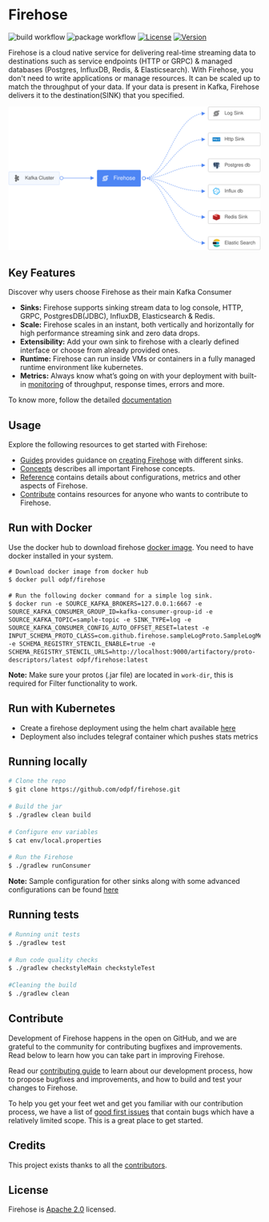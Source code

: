 # Firehose
![build workflow](https://github.com/odpf/firehose/actions/workflows/build.yml/badge.svg)
![package workflow](https://github.com/odpf/firehose/actions/workflows/package.yml/badge.svg)
[![License](https://img.shields.io/badge/License-Apache%202.0-blue.svg?logo=apache)](LICENSE)
[![Version](https://img.shields.io/github/v/release/odpf/firehose?logo=semantic-release)](Version)

Firehose is a cloud native service for delivering real-time streaming data to destinations such as service endpoints (HTTP or GRPC) & managed databases (Postgres, InfluxDB,  Redis, & Elasticsearch). With Firehose, you don't need to write applications or manage resources. It can be scaled up to match the throughput of your data. If your data is present in Kafka, Firehose delivers it to the destination(SINK) that you specified.

<p align="center"><img src="./docs/assets/overview.svg" /></p>

## Key Features
Discover why users choose Firehose as their main Kafka Consumer

* **Sinks:** Firehose supports sinking stream data to log console, HTTP, GRPC, PostgresDB(JDBC), InfluxDB, Elasticsearch & Redis.
* **Scale:** Firehose scales in an instant, both vertically and horizontally  for high performance streaming sink and zero data drops.
* **Extensibility:** Add your own sink to firehose with a clearly defined interface or choose from already provided ones.
* **Runtime:** Firehose can run inside VMs or containers in a fully managed runtime environment like kubernetes.
* **Metrics:** Always know what’s going on with your deployment with built-in [monitoring](./docs/assets/firehose-grafana-dashboard.json) of throughput, response times, errors and more.

To know more, follow the detailed [documentation](docs) 

## Usage

Explore the following resources to get started with Firehose:

* [Guides](docs/guides) provides guidance on [creating Firehose](docs/guides/overview.md) with different sinks.
* [Concepts](docs/concepts) describes all important Firehose concepts.
* [Reference](docs/reference) contains details about configurations, metrics and other aspects of Firehose.
* [Contribute](docs/contribute/contribution.md) contains resources for anyone who wants to contribute to Firehose.

## Run with Docker
Use the docker hub to download firehose [docker image](https://hub.docker.com/r/odpf/firehose/). You need to have docker installed in your system.
```
# Download docker image from docker hub
$ docker pull odpf/firehose

# Run the following docker command for a simple log sink.
$ docker run -e SOURCE_KAFKA_BROKERS=127.0.0.1:6667 -e SOURCE_KAFKA_CONSUMER_GROUP_ID=kafka-consumer-group-id -e SOURCE_KAFKA_TOPIC=sample-topic -e SINK_TYPE=log -e SOURCE_KAFKA_CONSUMER_CONFIG_AUTO_OFFSET_RESET=latest -e INPUT_SCHEMA_PROTO_CLASS=com.github.firehose.sampleLogProto.SampleLogMessage -e SCHEMA_REGISTRY_STENCIL_ENABLE=true -e SCHEMA_REGISTRY_STENCIL_URLS=http://localhost:9000/artifactory/proto-descriptors/latest odpf/firehose:latest
```
**Note:** Make sure your protos (.jar file) are located in `work-dir`, this is required for Filter functionality to work.

## Run with Kubernetes
* Create a firehose deployment using the helm chart available [here](https://github.com/odpf/charts/tree/main/stable/firehose)
* Deployment also includes telegraf container which pushes stats metrics

## Running locally

```sh
# Clone the repo
$ git clone https://github.com/odpf/firehose.git  

# Build the jar
$ ./gradlew clean build 

# Configure env variables
$ cat env/local.properties

# Run the Firehose
$ ./gradlew runConsumer 
```
**Note:** Sample configuration for other sinks along with some advanced configurations can be found [here](/docs/reference/configuration.md)

## Running tests 
```sh
# Running unit tests
$ ./gradlew test

# Run code quality checks
$ ./gradlew checkstyleMain checkstyleTest

#Cleaning the build
$ ./gradlew clean
```

## Contribute

Development of Firehose happens in the open on GitHub, and we are grateful to the community for contributing bugfixes and improvements. Read below to learn how you can take part in improving Firehose.

Read our [contributing guide](docs/contribute/contribution.md) to learn about our development process, how to propose bugfixes and improvements, and how to build and test your changes to Firehose.

To help you get your feet wet and get you familiar with our contribution process, we have a list of [good first issues](https://github.com/odpf/firehose/labels/good%20first%20issue) that contain bugs which have a relatively limited scope. This is a great place to get started.

## Credits

This project exists thanks to all the [contributors](https://github.com/odpf/firehose/graphs/contributors).

## License
Firehose is [Apache 2.0](LICENSE) licensed.
